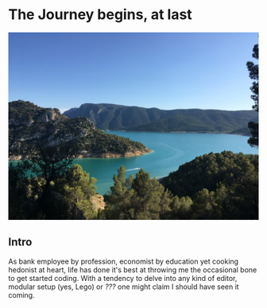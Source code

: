 # The Journey begins, at last

![journey](images/aragonian_mountains.JPG)

## Intro

As bank employee by profession, economist by education yet cooking hedonist at heart, life has done it's best at throwing me the occasional bone to get started coding. With a tendency to delve into any kind of editor, modular setup (yes, Lego) or *???* one might claim I should have seen it coming. 

